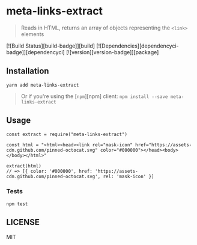 # meta-links-extract
> Reads in HTML, returns an array of objects representing the `<link>` elements

[![Build Status][build-badge]][build]
[![Dependencies][dependencyci-badge]][dependencyci]
[![version][version-badge]][package]

## Installation
```
yarn add meta-links-extract
```

> Or if you're using the [`npm`][npm] client: `npm install --save meta-links-extract`

## Usage
```
const extract = require("meta-links-extract")

const html = "<html><head><link rel="mask-icon" href="https://assets-cdn.github.com/pinned-octocat.svg" color="#000000"></head><body></body></html>"

extract(html)
// => [{ color: '#000000', href: 'https://assets-cdn.github.com/pinned-octocat.svg', rel: 'mask-icon' }]
```

### Tests
```
npm test
```

## LICENSE

MIT
